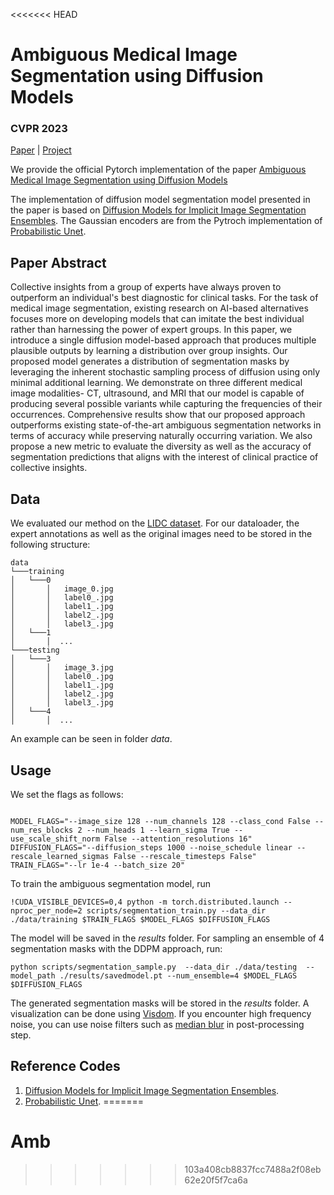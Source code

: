 <<<<<<< HEAD
# Ambiguous Medical Image Segmentation using Diffusion Models

### CVPR 2023

[Paper](https://arxiv.org/pdf/2304.04745.pdf) | [Project](https://aimansnigdha.github.io/cimd/)

We provide the official Pytorch implementation of the paper [Ambiguous Medical Image Segmentation using Diffusion Models](https://aimansnigdha.github.io/cimd/)


The implementation of diffusion model segmentation model presented in the paper is based on [Diffusion Models for Implicit Image Segmentation Ensembles](https://arxiv.org/abs/2112.03145). The Gaussian encoders are from the Pytroch implementation of [Probabilistic Unet](https://github.com/stefanknegt/Probabilistic-Unet-Pytorch).

## Paper Abstract


Collective insights from a group of experts have always proven to outperform an individual's best diagnostic for clinical tasks. For the task of medical image segmentation, existing research on AI-based alternatives focuses more on developing models that can imitate the best individual rather than harnessing the power of expert groups. In this paper, we introduce a single diffusion model-based approach that produces multiple plausible outputs by learning a distribution over group insights.  Our proposed model generates a distribution of segmentation masks by leveraging the inherent stochastic sampling process of diffusion using only minimal additional learning. We demonstrate on three different medical image modalities- CT, ultrasound, and MRI that our model is capable of producing several possible variants while capturing the frequencies of their occurrences. Comprehensive results show that our proposed approach outperforms existing state-of-the-art ambiguous segmentation networks in terms of accuracy while preserving naturally occurring variation. We also propose a new metric to evaluate the diversity as well as the accuracy of segmentation predictions that aligns with the interest of clinical practice of collective insights.


## Data

We evaluated our method on the [LIDC dataset](https://wiki.cancerimagingarchive.net/).
For our dataloader, the expert annotations as well as the original images need to be stored in the following structure:

```
data
└───training
│   └───0
│       │   image_0.jpg
│       │   label0_.jpg
│       │   label1_.jpg
│       │   label2_.jpg
│       │   label3_.jpg
│   └───1
│       │  ...
└───testing
│   └───3
│       │   image_3.jpg
│       │   label0_.jpg
│       │   label1_.jpg
│       │   label2_.jpg
│       │   label3_.jpg
│   └───4
│       │  ...

```
An example can be seen in folder *data*.

## Usage

We set the flags as follows:

```

MODEL_FLAGS="--image_size 128 --num_channels 128 --class_cond False --num_res_blocks 2 --num_heads 1 --learn_sigma True --use_scale_shift_norm False --attention_resolutions 16"
DIFFUSION_FLAGS="--diffusion_steps 1000 --noise_schedule linear --rescale_learned_sigmas False --rescale_timesteps False"
TRAIN_FLAGS="--lr 1e-4 --batch_size 20"

```
To train the ambiguous segmentation model, run

```
!CUDA_VISIBLE_DEVICES=0,4 python -m torch.distributed.launch --nproc_per_node=2 scripts/segmentation_train.py --data_dir ./data/training $TRAIN_FLAGS $MODEL_FLAGS $DIFFUSION_FLAGS
```
The model will be saved in the *results* folder.
For sampling an ensemble of 4 segmentation masks with the DDPM approach, run:

```
python scripts/segmentation_sample.py  --data_dir ./data/testing  --model_path ./results/savedmodel.pt --num_ensemble=4 $MODEL_FLAGS $DIFFUSION_FLAGS
```
The generated segmentation masks will be stored in the *results* folder. A visualization can be done using [Visdom](https://github.com/fossasia/visdom). If you encounter high frequency noise, you can use noise filters such as [median blur](https://www.tutorialspoint.com/opencv/opencv_median_blur.htm) in post-processing step.

## Reference Codes

1. [Diffusion Models for Implicit Image Segmentation Ensembles](https://github.com/JuliaWolleb/Diffusion-based-Segmentation). 
2. [Probabilistic Unet](https://github.com/stefanknegt/Probabilistic-Unet-Pytorch).
=======
# Amb
>>>>>>> 103a408cb8837fcc7488a2f08eb62e20f5f7ca6a
